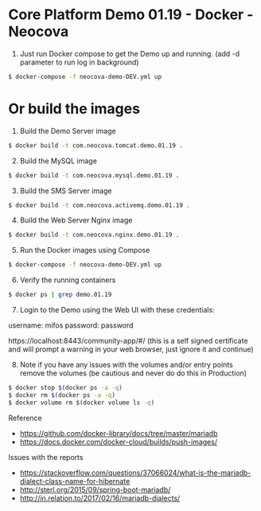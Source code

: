 # Core Platform Demo 01.19 - Docker - Neocova

1. Just run Docker compose to get the Demo up and running. (add -d parameter to run log in background)

```bash
$ docker-compose -f neocova-demo-DEV.yml up
```

# Or build the images

1. Build the Demo Server image

```bash
$ docker build -t com.neocova.tomcat.demo.01.19 .
```

2. Build the MySQL image 

```bash
$ docker build -t com.neocova.mysql.demo.01.19 .
```

3. Build the SMS Server image

```bash
$ docker build -t com.neocova.activemq.demo.01.19 .
```
4. Build the Web Server Nginx image

```bash
$ docker build -t com.neocova.nginx.demo.01.19 .
```

5. Run the Docker images using Compose

```bash
$ docker-compose -f neocova-demo-DEV.yml up
```

6. Verify the running containers

```bash
$ docker ps | grep demo.01.19
```

7. Login to the Demo using the Web UI with these credentials:

username: mifos
password: password

https://localhost:8443/community-app/#/ (this is a self signed certificate and will prompt a warning in your web browser, just ignore it and continue)


8. Note if you have any issues with the volumes and/or entry points remove the volumes (be cautious and never do do this in Production)
```bash
$ docker stop $(docker ps -a -q)
$ docker rm $(docker ps -a -q)
$ docker volume rm $(docker volume ls -q)
```

Reference 

* https://github.com/docker-library/docs/tree/master/mariadb
* https://docs.docker.com/docker-cloud/builds/push-images/


Issues with the reports
* https://stackoverflow.com/questions/37066024/what-is-the-mariadb-dialect-class-name-for-hibernate
* http://sterl.org/2015/09/spring-boot-mariadb/
* http://in.relation.to/2017/02/16/mariadb-dialects/
